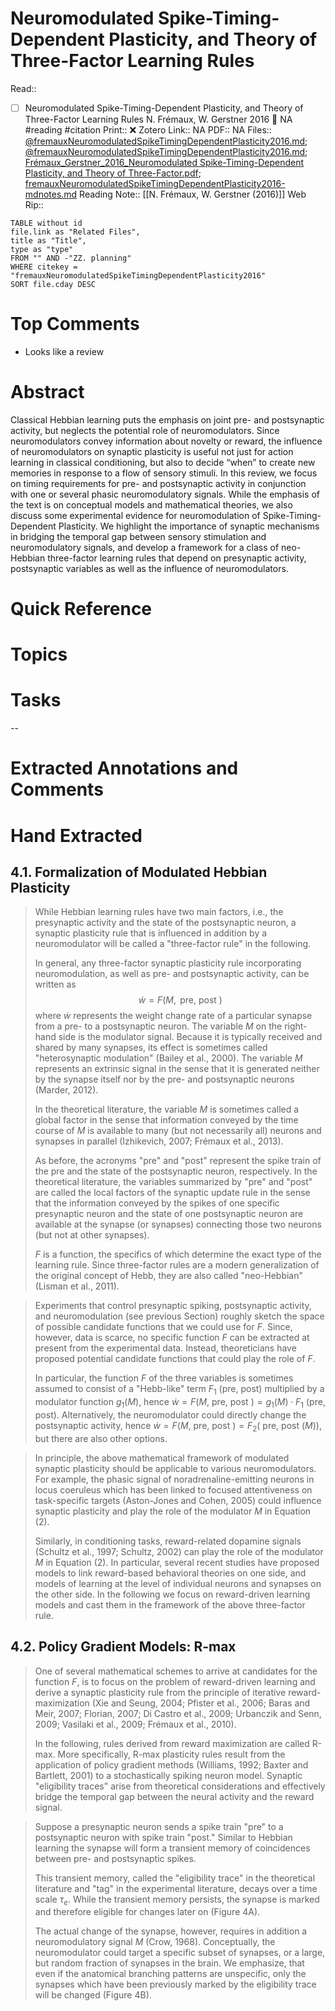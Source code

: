 

# Neuromodulated Spike-Timing-Dependent Plasticity, and Theory of Three-Factor Learning Rules
Read:: 
- [ ] Neuromodulated Spike-Timing-Dependent Plasticity, and Theory of Three-Factor Learning Rules N. Frémaux, W. Gerstner 2016 🛫 NA #reading #citation
Print::  ❌
Zotero Link:: NA
PDF:: NA
Files:: [@fremauxNeuromodulatedSpikeTimingDependentPlasticity2016.md](file:///G:%5CMy%20Drive%5CObsidian%5CObsidian%5CCharlie%20Vault%5CCitations%5C@fremauxNeuromodulatedSpikeTimingDependentPlasticity2016.md); [@fremauxNeuromodulatedSpikeTimingDependentPlasticity2016.md](file:////home/Mike/Insync/m@tarlton.info/Google%20Drive/05.%20Obsidian/Obsidian/oslomet/Zotero%20Papers/@fremauxNeuromodulatedSpikeTimingDependentPlasticity2016.md); [Frémaux_Gerstner_2016_Neuromodulated Spike-Timing-Dependent Plasticity, and Theory of Three-Factor.pdf](file:////Users/michaejt/Insync/m@tarlton.info/Google%20Drive/Fr%C3%A9maux_Gerstner_2016_Neuromodulated%20Spike-Timing-Dependent%20Plasticity,%20and%20Theory%20of%20Three-Factor.pdf); [fremauxNeuromodulatedSpikeTimingDependentPlasticity2016-mdnotes.md](file:////home/Mike/Insync/m@tarlton.info/Google%20Drive/05.%20Obsidian/Obsidian/oslomet/Zotero%20Papers/fremauxNeuromodulatedSpikeTimingDependentPlasticity2016-mdnotes.md)
Reading Note:: [[N. Frémaux, W. Gerstner (2016)]]
Web Rip:: 

```dataview
TABLE without id
file.link as "Related Files",
title as "Title",
type as "type"
FROM "" AND -"ZZ. planning"
WHERE citekey = "fremauxNeuromodulatedSpikeTimingDependentPlasticity2016" 
SORT file.cday DESC
```
# Top Comments
- Looks like a review

# Abstract
Classical Hebbian learning puts the emphasis on joint pre- and postsynaptic activity, but neglects the potential role of neuromodulators. Since neuromodulators convey information about novelty or reward, the influence of neuromodulators on synaptic plasticity is useful not just for action learning in classical conditioning, but also to decide “when” to create new memories in response to a flow of sensory stimuli. In this review, we focus on timing requirements for pre- and postsynaptic activity in conjunction with one or several phasic neuromodulatory signals. While the emphasis of the text is on conceptual models and mathematical theories, we also discuss some experimental evidence for neuromodulation of Spike-Timing-Dependent Plasticity. We highlight the importance of synaptic mechanisms in bridging the temporal gap between sensory stimulation and neuromodulatory signals, and develop a framework for a class of neo-Hebbian three-factor learning rules that depend on presynaptic activity, postsynaptic variables as well as the influence of neuromodulators.

# Quick Reference




# Topics


# Tasks


--
# Extracted Annotations and Comments


# Hand Extracted
## 4.1. Formalization of Modulated Hebbian Plasticity
> While Hebbian learning rules have two main factors, i.e., the presynaptic activity and the state of the postsynaptic neuron, a synaptic plasticity rule that is influenced in addition by a neuromodulator will be called a "three-factor rule" in the following.
>  
>  In general, any three-factor synaptic plasticity rule incorporating neuromodulation, as well as pre- and postsynaptic activity, can be written as
> $$
\dot{w}=F(M, \text { pre, post })
$$
> where $\dot{w}$ represents the weight change rate of a particular synapse from a pre- to a postsynaptic neuron. The variable $M$ on the right-hand side is the modulator signal. Because it is typically received and shared by many synapses, its effect is sometimes called "heterosynaptic modulation" (Bailey et al., 2000). 
> The variable $M$ represents an extrinsic signal in the sense that it is generated neither by the synapse itself nor by the pre- and postsynaptic neurons (Marder, 2012). 
> 
> In the theoretical literature, the variable $M$ is sometimes called a global factor in the sense that information conveyed by the time course of $M$ is available to many (but not necessarily all) neurons and synapses in parallel (Izhikevich, 2007; Frémaux et al., 2013). 
> 
> As before, the acronyms "pre" and "post" represent the spike train of the pre and the state of the postsynaptic neuron, respectively. In the theoretical literature, the variables summarized by "pre" and "post" are called the local factors of the synaptic update rule in the sense that the information conveyed by the spikes of one specific presynaptic neuron and the state of one postsynaptic neuron are available at the synapse (or synapses) connecting those two neurons (but not at other synapses). 
> 
> $F$ is a function, the specifics of which determine the exact type of the learning rule. Since three-factor rules are a modern generalization of the original concept of Hebb, they are also called "neo-Hebbian" (Lisman et al., 2011).

> Experiments that control presynaptic spiking, postsynaptic activity, and neuromodulation (see previous Section) roughly sketch the space of possible candidate functions that we could use for $F$. Since, however, data is scarce, no specific function $F$ can be extracted at present from the experimental data. Instead, theoreticians have proposed potential candidate functions that could play the role of $F$. 
> 
> In particular, the function $F$ of the three variables is sometimes assumed to consist of a "Hebb-like" term $F_1$ (pre, post) multiplied by a modulator function $g_1(M)$, 
> hence $\dot{w}=F(M$, pre, post $)=g_1(M) \cdot F_1$ (pre, post). 
> Alternatively, the neuromodulator could directly change the postsynaptic activity, hence $\dot{w}=F(M$, pre, post $)=F_2($ pre, post $(M))$, but there are also other options.

> In principle, the above mathematical framework of modulated synaptic plasticity should be applicable to various neuromodulators. For example, the phasic signal of noradrenaline-emitting neurons in locus coeruleus which has been linked to focused attentiveness on task-specific targets (Aston-Jones and Cohen, 2005) could influence synaptic plasticity and play the role of the modulator $M$ in Equation (2).
>  
>  Similarly, in conditioning tasks, reward-related dopamine signals (Schultz et al., 1997; Schultz, 2002) can play the role of the modulator $M$ in Equation (2). In particular, several recent studies have proposed models to link reward-based behavioral theories on one side, and models of learning at the level of individual neurons and synapses on the other side. In the following we focus on reward-driven learning models and cast them in the framework of the above three-factor rule.

## 4.2. Policy Gradient Models: R-max
> One of several mathematical schemes to arrive at candidates for the function $F$, is to focus on the problem of reward-driven learning and derive a synaptic plasticity rule from the principle of iterative reward-maximization (Xie and Seung, 2004; Pfister et al., 2006; Baras and Meir, 2007; Florian, 2007; Di Castro et al., 2009; Urbanczik and Senn, 2009; Vasilaki et al., 2009; Frémaux et al., 2010). 
> 
> In the following, rules derived from reward maximization are called R-max. More specifically, R-max plasticity rules result from the application of policy gradient methods (Williams, 1992; Baxter and Bartlett, 2001) to a stochastically spiking neuron model. Synaptic "eligibility traces" arise from theoretical considerations and effectively bridge the temporal gap between the neural activity and the reward signal.

> Suppose a presynaptic neuron sends a spike train "pre" to a postsynaptic neuron with spike train "post." Similar to Hebbian learning the synapse will form a transient memory of coincidences between pre- and postsynaptic spikes. 
> 
> This transient memory, called the "eligibility trace" in the theoretical literature and "tag" in the experimental literature, decays over a time scale $\tau_e$. While the transient memory persists, the synapse is marked and therefore eligible for changes later on (Figure 4A). 
> 
> The actual change of the synapse, however, requires in addition a neuromodulatory signal $M$ (Crow, 1968). Conceptually, the neuromodulator could target a specific subset of synapses, or a large, but random fraction of synapses in the brain. We emphasize, that even if the anatomical branching patterns are unspecific, only the synapses which have been previously marked by the eligibility trace will be changed (Figure 4B).